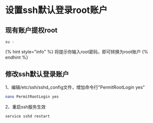 # 设置ssh默认登录root账户

## 现有账户提权root

```
su -
```

{% hint style="info" %}
&#x20;将提示你输入root密码，即可转换为root账户
{% endhint %}

## 修改ssh默认登录账户

1、编辑/etc/ssh/sshd\_config文件，增加命令行"PermitRootLogin yes"

```bash
nano PermitRootLogin yes
```

2、重启ssh服务生效

```bash
service sshd restart
```

